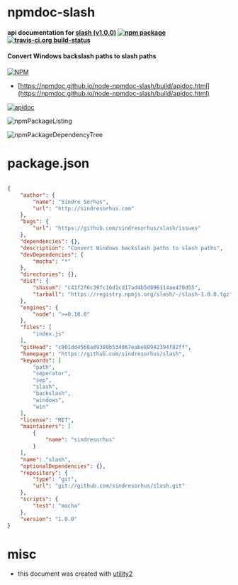 # npmdoc-slash

#### api documentation for  [slash (v1.0.0)](https://github.com/sindresorhus/slash)  [![npm package](https://img.shields.io/npm/v/npmdoc-slash.svg?style=flat-square)](https://www.npmjs.org/package/npmdoc-slash) [![travis-ci.org build-status](https://api.travis-ci.org/npmdoc/node-npmdoc-slash.svg)](https://travis-ci.org/npmdoc/node-npmdoc-slash)

#### Convert Windows backslash paths to slash paths

[![NPM](https://nodei.co/npm/slash.png?downloads=true&downloadRank=true&stars=true)](https://www.npmjs.com/package/slash)

- [https://npmdoc.github.io/node-npmdoc-slash/build/apidoc.html](https://npmdoc.github.io/node-npmdoc-slash/build/apidoc.html)

[![apidoc](https://npmdoc.github.io/node-npmdoc-slash/build/screenCapture.buildCi.browser.%252Ftmp%252Fbuild%252Fapidoc.html.png)](https://npmdoc.github.io/node-npmdoc-slash/build/apidoc.html)

![npmPackageListing](https://npmdoc.github.io/node-npmdoc-slash/build/screenCapture.npmPackageListing.svg)

![npmPackageDependencyTree](https://npmdoc.github.io/node-npmdoc-slash/build/screenCapture.npmPackageDependencyTree.svg)



# package.json

```json

{
    "author": {
        "name": "Sindre Sorhus",
        "url": "http://sindresorhus.com"
    },
    "bugs": {
        "url": "https://github.com/sindresorhus/slash/issues"
    },
    "dependencies": {},
    "description": "Convert Windows backslash paths to slash paths",
    "devDependencies": {
        "mocha": "*"
    },
    "directories": {},
    "dist": {
        "shasum": "c41f2f6c39fc16d1cd17ad4b5d896114ae470d55",
        "tarball": "https://registry.npmjs.org/slash/-/slash-1.0.0.tgz"
    },
    "engines": {
        "node": ">=0.10.0"
    },
    "files": [
        "index.js"
    ],
    "gitHead": "c801dd4568ad9380b534067eabe88942394f82ff",
    "homepage": "https://github.com/sindresorhus/slash",
    "keywords": [
        "path",
        "seperator",
        "sep",
        "slash",
        "backslash",
        "windows",
        "win"
    ],
    "license": "MIT",
    "maintainers": [
        {
            "name": "sindresorhus"
        }
    ],
    "name": "slash",
    "optionalDependencies": {},
    "repository": {
        "type": "git",
        "url": "git://github.com/sindresorhus/slash.git"
    },
    "scripts": {
        "test": "mocha"
    },
    "version": "1.0.0"
}
```



# misc
- this document was created with [utility2](https://github.com/kaizhu256/node-utility2)
